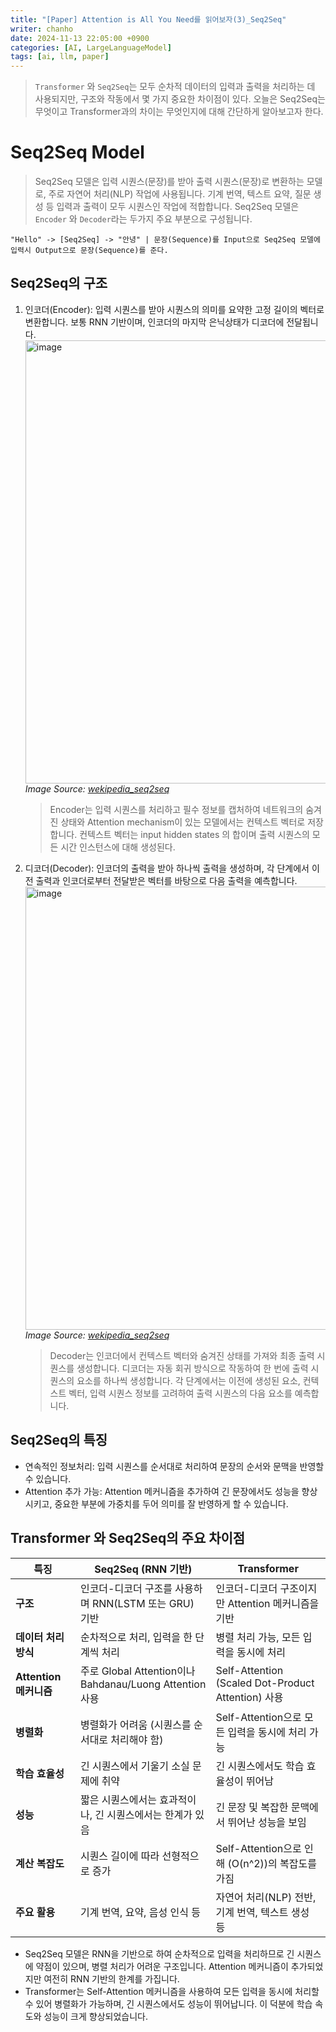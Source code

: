 ```yaml
---
title: "[Paper] Attention is All You Need를 읽어보자(3)_Seq2Seq"
writer: chanho
date: 2024-11-13 22:05:00 +0900
categories: [AI, LargeLanguageModel]
tags: [ai, llm, paper]
---
```


> `Transformer` 와 `Seq2Seq`는 모두 순차적 데이터의 입력과 출력을 처리하는 데 사용되지만, 구조와 작동에서 몇 가지 중요한 차이점이 있다. 오늘은 Seq2Seq는 무엇이고 Transformer과의 차이는 무엇인지에 대해 간단하게 알아보고자 한다.

# Seq2Seq Model

> Seq2Seq 모델은 입력 시퀀스(문장)를 받아 출력 시퀀스(문장)로 변환하는 모델로, 주로 자연어 처리(NLP) 작업에 사용됩니다. 기계 번역, 텍스트 요약, 질문 생성 등 입력과 출력이 모두 시퀀스인 작업에 적합합니다. Seq2Seq 모델은 `Encoder` 와 `Decoder`라는 두가지 주요 부분으로 구성됩니다.

`"Hello" -> [Seq2Seq] -> "안녕" | 문장(Sequence)를 Input으로 Seq2Seq 모델에 입력시 Output으로 문장(Sequence)를 준다.`

## Seq2Seq의 구조

1. 인코더(Encoder): 입력 시퀀스를 받아 시퀀스의 의미를 요약한 고정 길이의 벡터로 변환합니다. 보통 RNN 기반이며, 인코더의 마지막 은닉상태가 디코더에 전달됩니다.
   <img width="709" alt="image" src="https://github.com/user-attachments/assets/ff254878-022c-429c-9de2-f697d570ccf1">
   _Image Source: [wekipedia_seq2seq](https://en.wikipedia.org/wiki/Seq2seq)_

   > Encoder는 입력 시퀀스를 처리하고 필수 정보를 캡처하여 네트워크의 숨겨진 상태와 Attention mechanism이 있는 모델에서는 컨텍스트 벡터로 저장합니다. 컨텍스트 벡터는 input hidden states 의 합이며 출력 시퀀스의 모든 시간 인스턴스에 대해 생성된다.

2. 디코더(Decoder): 인코더의 출력을 받아 하나씩 출력을 생성하며, 각 단계에서 이전 출력과 인코더로부터 전달받은 벡터를 바탕으로 다음 출력을 예측합니다.
   <img width="709" alt="image" src="https://github.com/user-attachments/assets/462c1499-bcf0-4c7d-bf60-31dc47c4e210">
   _Image Source: [wekipedia_seq2seq](https://en.wikipedia.org/wiki/Seq2seq)_
   > Decoder는 인코더에서 컨텍스트 벡터와 숨겨진 상태를 가져와 최종 출력 시퀀스를 생성합니다. 디코더는 자동 회귀 방식으로 작동하여 한 번에 출력 시퀀스의 요소를 하나씩 생성합니다. 각 단계에서는 이전에 생성된 요소, 컨텍스트 벡터, 입력 시퀀스 정보를 고려하여 출력 시퀀스의 다음 요소를 예측합니다.

## Seq2Seq의 특징

- 연속적인 정보처리: 입력 시퀀스를 순서대로 처리하여 문장의 순서와 문맥을 반영할 수 있습니다.
- Attention 추가 가능: Attention 메커니즘을 추가하여 긴 문장에서도 성능을 향상시키고, 중요한 부분에 가중치를 두어 의미를 잘 반영하게 할 수 있습니다.

## Transformer 와 Seq2Seq의 주요 차이점

| **특징**               | **Seq2Seq (RNN 기반)**                                    | **Transformer**                                    |
| ---------------------- | --------------------------------------------------------- | -------------------------------------------------- |
| **구조**               | 인코더-디코더 구조를 사용하며 RNN(LSTM 또는 GRU) 기반     | 인코더-디코더 구조이지만 Attention 메커니즘을 기반 |
| **데이터 처리 방식**   | 순차적으로 처리, 입력을 한 단계씩 처리                    | 병렬 처리 가능, 모든 입력을 동시에 처리            |
| **Attention 메커니즘** | 주로 Global Attention이나 Bahdanau/Luong Attention 사용   | Self-Attention (Scaled Dot-Product Attention) 사용 |
| **병렬화**             | 병렬화가 어려움 (시퀀스를 순서대로 처리해야 함)           | Self-Attention으로 모든 입력을 동시에 처리 가능    |
| **학습 효율성**        | 긴 시퀀스에서 기울기 소실 문제에 취약                     | 긴 시퀀스에서도 학습 효율성이 뛰어남               |
| **성능**               | 짧은 시퀀스에서는 효과적이나, 긴 시퀀스에서는 한계가 있음 | 긴 문장 및 복잡한 문맥에서 뛰어난 성능을 보임      |
| **계산 복잡도**        | 시퀀스 길이에 따라 선형적으로 증가                        | Self-Attention으로 인해 \(O(n^2)\)의 복잡도를 가짐 |
| **주요 활용**          | 기계 번역, 요약, 음성 인식 등                             | 자연어 처리(NLP) 전반, 기계 번역, 텍스트 생성 등   |

- Seq2Seq 모델은 RNN을 기반으로 하여 순차적으로 입력을 처리하므로 긴 시퀀스에 약점이 있으며, 병렬 처리가 어려운 구조입니다. Attention 메커니즘이 추가되었지만 여전히 RNN 기반의 한계를 가집니다.
- Transformer는 Self-Attention 메커니즘을 사용하여 모든 입력을 동시에 처리할 수 있어 병렬화가 가능하며, 긴 시퀀스에서도 성능이 뛰어납니다. 이 덕분에 학습 속도와 성능이 크게 향상되었습니다.

